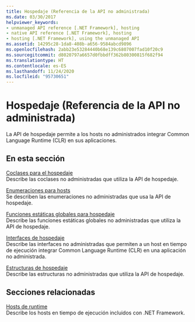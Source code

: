 ```yaml
---
title: Hospedaje (Referencia de la API no administrada)
ms.date: 03/30/2017
helpviewer_keywords:
- unmanaged API reference [.NET Framework], hosting
- native API reference [.NET Framework], hosting
- hosting [.NET Framework], using the unmanaged API
ms.assetid: 14295c28-1da8-408b-a656-9584abcd9896
ms.openlocfilehash: 2abb23e53284440b68e139c6807007fad10f20c9
ms.sourcegitcommit: d8020797a6657d0fbbdff362b80300815f682f94
ms.translationtype: HT
ms.contentlocale: es-ES
ms.lasthandoff: 11/24/2020
ms.locfileid: "95730651"
---
```

# <a name="hosting-unmanaged-api-reference"></a>Hospedaje (Referencia de la API no administrada)

La API de hospedaje permite a los hosts no administrados integrar Common Language Runtime (CLR) en sus aplicaciones.  
  
## <a name="in-this-section"></a>En esta sección  

 [Coclases para el hospedaje](hosting-coclasses.md)  
 Describe las coclases no administradas que utiliza la API de hospedaje.  
  
 [Enumeraciones para hosts](hosting-enumerations.md)  
 Se describen las enumeraciones no administradas que usa la API de hospedaje.  
  
 [Funciones estáticas globales para hospedaje](hosting-global-static-functions.md)  
 Describe las funciones estáticas globales no administradas que utiliza la API de hospedaje.  
  
 [Interfaces de hospedaje](hosting-interfaces.md)  
 Describe las interfaces no administradas que permiten a un host en tiempo de ejecución integrar Common Language Runtime (CLR) en una aplicación no administrada.  
  
 [Estructuras de hospedaje](hosting-structures.md)  
 Describe las estructuras no administradas que utiliza la API de hospedaje.  
  
## <a name="related-sections"></a>Secciones relacionadas  

 [Hosts de runtime](/previous-versions/dotnet/netframework-4.0/a51xd4ze(v=vs.100))  
 Describe los hosts en tiempo de ejecución incluidos con .NET Framework.
